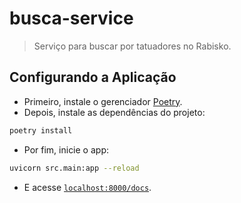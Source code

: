 # busca-service

> Serviço para buscar por tatuadores no Rabisko.

## Configurando a Aplicação

- Primeiro, instale o gerenciador [Poetry](https://python-poetry.org).
- Depois, instale as dependências do projeto:

```bash
poetry install
```

- Por fim, inicie o app:

```bash
uvicorn src.main:app --reload 
```

- E acesse [`localhost:8000/docs`](http://localhost:8000/docs).